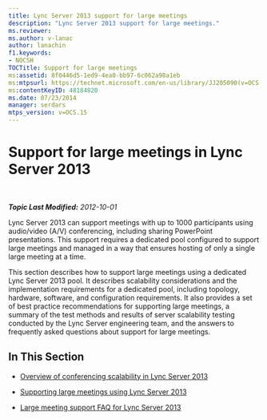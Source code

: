 ```yaml
---
title: Lync Server 2013 support for large meetings
description: "Lync Server 2013 support for large meetings."
ms.reviewer: 
ms.author: v-lanac
author: lanachin
f1.keywords:
- NOCSH
TOCTitle: Support for large meetings
ms:assetid: 8f0446d5-1ed9-4ea0-bb97-6c062a98a1eb
ms:mtpsurl: https://technet.microsoft.com/en-us/library/JJ205090(v=OCS.15)
ms:contentKeyID: 48184820
ms.date: 07/23/2014
manager: serdars
mtps_version: v=OCS.15
---
```


# Support for large meetings in Lync Server 2013

<div data-xmlns="http://www.w3.org/1999/xhtml">

<div class="topic" data-xmlns="http://www.w3.org/1999/xhtml" data-msxsl="urn:schemas-microsoft-com:xslt" data-cs="https://msdn.microsoft.com/">

<div data-asp="https://msdn2.microsoft.com/asp">



</div>

<div id="mainSection">

<div id="mainBody">

<span> </span>

_**Topic Last Modified:** 2012-10-01_

Lync Server 2013 can support meetings with up to 1000 participants using audio/video (A/V) conferencing, including sharing PowerPoint presentations. This support requires a dedicated pool configured to support large meetings and managed in a way that ensures hosting of only a single large meeting at a time.

This section describes how to support large meetings using a dedicated Lync Server 2013 pool. It describes scalability considerations and the implementation requirements for a dedicated pool, including topology, hardware, software, and configuration requirements. It also provides a set of best practice recommendations for supporting large meetings, a summary of the test methods and results of server scalability testing conducted by the Lync Server engineering team, and the answers to frequently asked questions about support for large meetings.

<div>

## In This Section

  - [Overview of conferencing scalability in Lync Server 2013](lync-server-2013-conferencing-scalability-overview.md)

  - [Supporting large meetings using Lync Server 2013](lync-server-2013-supporting-large-meetings.md)

  - [Large meeting support FAQ for Lync Server 2013](lync-server-2013-large-meeting-support-faq.md)

</div>

</div>

<span> </span>

</div>

</div>

</div>

